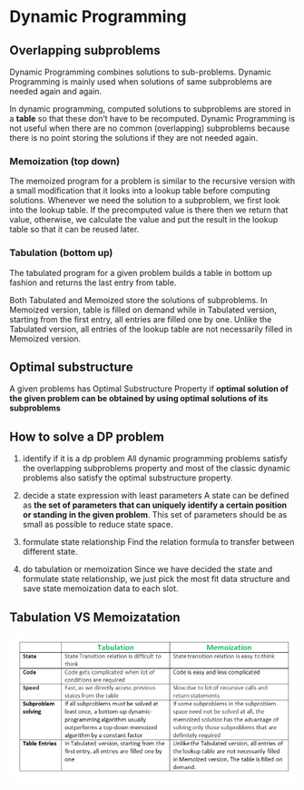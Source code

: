 # Dynamic Programming

## Overlapping subproblems

Dynamic Programming combines solutions to sub-problems. Dynamic Programming is mainly used when solutions of same subproblems are needed again and again.

In dynamic programming, computed solutions to subproblems are stored in a **table** so that these don’t have to be recomputed.  Dynamic Programming is not useful when there are no common (overlapping) subproblems because there is no point storing the solutions if they are not needed again. 

### Memoization (top down)
The memoized program for a problem is similar to the recursive version with a small modification that it looks into a lookup table before computing solutions. Whenever we need the solution to a subproblem, we first look into the lookup table. If the precomputed value is there then we return that value, otherwise, we calculate the value and put the result in the lookup table so that it can be reused later.

### Tabulation (bottom up)
The tabulated program for a given problem builds a table in bottom up fashion and returns the last entry from table.

Both Tabulated and Memoized store the solutions of subproblems. In Memoized version, table is filled on demand while in Tabulated version, starting from the first entry, all entries are filled one by one. Unlike the Tabulated version, all entries of the lookup table are not necessarily filled in Memoized version. 

## Optimal substructure
A given problems has Optimal Substructure Property if **optimal solution of the given problem can be obtained by using optimal solutions of its subproblems**

## How to solve a DP problem

1. identify if it is a dp problem
	All dynamic programming problems satisfy the overlapping subproblems property and most of the classic dynamic problems also satisfy the optimal substructure property. 

2. decide a state expression with least parameters
	A state can be defined as **the set of parameters that can uniquely identify a certain position or standing in the given problem**. This set of parameters should be as small as possible to reduce state space.

3. formulate state relationship
	Find the relation formula to transfer between different state.

4. do tabulation or memoization
	Since we have decided the state and formulate state relationship, we just pick the most fit data structure and save state memoization data to each slot.

## Tabulation VS Memoizatation
![pic](https://github.com/RioAraki/Interview_prep/blob/master/topic/pics/Tabulation-vs-Memoization-1.png)
